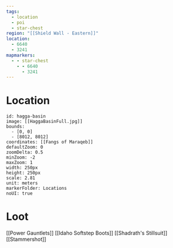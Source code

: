 ```yaml
---
tags:
  - location
  - poi
  - star-chest
region: "[[Shield Wall - Eastern]]"
location:
  - 6640
  - 3241
mapmarkers:
  - - star-chest
    - - 6640
      - 3241
---
```

# Location
```leaflet
id: hagga-basin
image: [[HaggaBasinFull.jpg]]
bounds:
  - [0, 0]
  - [8012, 8012]
coordinates: [[Fangs of Maraqeb]]
defaultZoom: 0
zoomDelta: 0.5
minZoom: -2
maxZoom: 1
width: 250px
height: 250px
scale: 2.81
unit: meters
markerFolder: Locations
noUI: true
```
# Loot
[[Power Gauntlets]]
[[Idaho Softstep Boots]]
[[Shadrath's Stillsuit]]
[[Stammershot]]